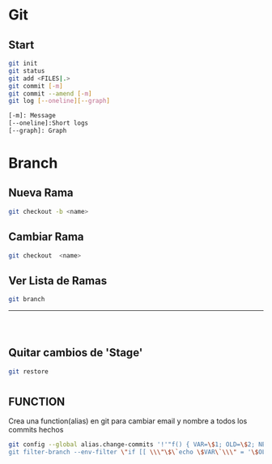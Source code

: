 # Git
## Start
```bash
git init
git status
git add <FILES|.>
git commit [-m]
git commit --amend [-m]
git log [--oneline][--graph]
```
```bash
[-m]: Message
[--oneline]:Short logs
[--graph]: Graph
```


# Branch
## Nueva Rama

```bash
git checkout -b <name>
```

## Cambiar Rama

```bash
git checkout  <name>
```

## Ver Lista de Ramas

```bash
git branch
```
---
<br>

#
## Quitar cambios de 'Stage'
```bash
git restore
```

#
## FUNCTION
Crea una function(alias) en git para cambiar email y nombre a todos los commits hechos
```bash
git config --global alias.change-commits '!'"f() { VAR=\$1; OLD=\$2; NEW=\$3; shift 3;
git filter-branch --env-filter \"if [[ \\\"\$\`echo \$VAR\`\\\" = '\$OLD' ]]; then export \$VAR='\$NEW'; fi\" \$@; }; f"
```